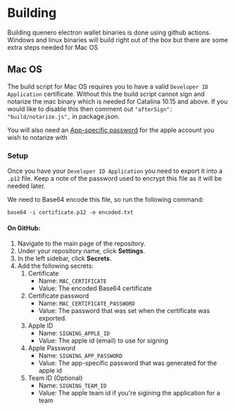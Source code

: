 # Building

Building quenero electron wallet binaries is done using github actions. Windows and linux binaries will build right out of the box but there are some extra steps needed for Mac OS

## Mac OS

The build script for Mac OS requires you to have a valid `Developer ID Application` certificate. Without this the build script cannot sign and notarize the mac binary which is needed for Catalina 10.15 and above.
If you would like to disable this then comment out `"afterSign": "build/notarize.js",` in package.json.

You will also need an [App-specific password](https://support.apple.com/en-al/HT204397) for the apple account you wish to notarize with

### Setup

Once you have your `Developer ID Application` you need to export it into a `.p12` file. Keep a note of the password used to encrypt this file as it will be needed later.

We need to Base64 encode this file, so run the following command:

```
base64 -i certificate.p12 -o encoded.txt
```

#### On GitHub:

1.  Navigate to the main page of the repository.
2.  Under your repository name, click **Settings**.
3.  In the left sidebar, click **Secrets**.
4.  Add the following secrets:
    1.  Certificate
        - Name: `MAC_CERTIFICATE`
        - Value: The encoded Base64 certificate
    2.  Certificate password
        - Name: `MAC_CERTIFICATE_PASSWORD`
        - Value: The password that was set when the certificate was exported.
    3.  Apple ID
        - Name: `SIGNING_APPLE_ID`
        - Value: The apple id (email) to use for signing
    4.  Apple Password
        - Name: `SIGNING_APP_PASSWORD`
        - Value: The app-specific password that was generated for the apple id
    5.  Team ID (Optional)
        - Name: `SIGNING_TEAM_ID`
        - Value: The apple team id if you're sigining the application for a team
